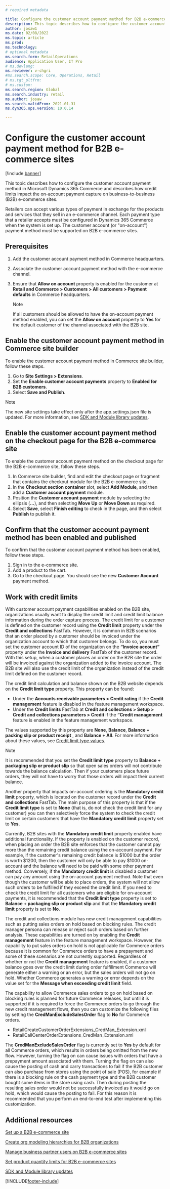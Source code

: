 ```yaml
---
# required metadata

title: Configure the customer account payment method for B2B e-commerce sites
description: This topic describes how to configure the customer account payment method in Microsoft Dynamics 365 Commerce and describes how credit limits impact the on-account payment capture on business-to-business (B2B) e-commerce sites.
author: josaw1
ms.date: 02/08/2022
ms.topic: article
ms.prod: 
ms.technology: 
# optional metadata
ms.search.form: RetailOperations
audience: Application User, IT Pro
# ms.devlang: 
ms.reviewer: v-chgri
#ms.search.scope: Core, Operations, Retail
# ms.tgt_pltfrm: 
# ms.custom: 
ms.search.region: Global
ms.search.industry: retail
ms.author: josaw
ms.search.validFrom: 2021-01-31
ms.dyn365.ops.version: 10.0.14

---
```


# Configure the customer account payment method for B2B e-commerce sites

[!include [banner](../../includes/banner.md)]

This topic describes how to configure the customer account payment method in Microsoft Dynamics 365 Commerce and describes how credit limits impact the on-account payment capture on business-to-business (B2B) e-commerce sites.

Retailers can accept various types of payment in exchange for the products and services that they sell in an e-commerce channel. Each payment type that a retailer accepts must be configured in Dynamics 365 Commerce when the system is set up. The customer account (or "on-account") payment method must be supported on B2B e-commerce sites. 

## Prerequisites

1. Add the customer account payment method in Commerce headquarters.
2. Associate the customer account payment method with the e-commerce channel.
3. Ensure that **Allow on account** property is enabled for the customer at **Retail and Commerce \> Customers \> All customers \> Payment defaults** in Commerce headquarters.

    > [!NOTE]
    > If all customers should be allowed to have the on-account payment method enabled, you can set the **Allow on account** property to **Yes** for the default customer of the channel associated with the B2B site. 

## Enable the customer account payment method in Commerce site builder 

To enable the customer account payment method in Commerce site builder, follow these steps.

1. Go to **Site Settings \> Extensions**.
1. Set the **Enable customer account payments** property to **Enabled for B2B customers**. 
1. Select **Save and Publish**.

> [!NOTE]
> The new site settings take effect only after the app.settings.json file is updated. For more information, see [SDK and Module library updates](../e-commerce-extensibility/sdk-updates.md).

## Enable the customer account payment method on the checkout page for the B2B e-commerce site

To enable the customer account payment method on the checkout page for the B2B e-commerce site, follow these steps.

1. In Commerce site builder, find and edit the checkout page or fragment that contains the checkout module for the B2B e-commerce site.
1. In the **Checkout section container** slot, select **Add Module**, and then add a **Customer account payment** module.
1. Position the **Customer account payment** module by selecting the ellipsis (**...**), and then selecting **Move Up** or **Move Down** as required.
1. Select **Save**, select **Finish editing** to check in the page, and then select **Publish** to publish it.

## Confirm that the customer account payment method has been enabled and published

To confirm that the customer account payment method has been enabled, follow these steps.

1. Sign in to the e-commerce site.
1. Add a product to the cart.
1. Go to the checkout page. You should see the new **Customer Account** payment method.

## Work with credit limits

With customer account payment capabilities enabled on the B2B site, organizations usually want to display the credit limit and credit limit balance information during the order capture process. The credit limit for a customer is defined on the customer record using the **Credit limit** property under the **Credit and collections** FastTab. However, it is common in B2B scenarios that an order placed by a customer should be invoiced under the organization account to which that customer belongs. To do so, you must set the customer account ID of the organization on the **“Invoice account”** property under the **Invoice and delivery** FastTab of the customer record. With this setup, when a customer places an order on the B2B site the order will be invoiced against the organization added to the invoice account. The B2B site will also use the credit limit of the organization instead of the credit limit defined on the customer record. 

The credit limit calculation and balance shown on the B2B website depends on the **Credit limit type** property. This property can be found: 

- Under the **Accounts receivable parameters \> Credit rating** if the **Credit management** feature is disabled in the feature management workspace.
- Under the **Credit limits** FastTab at **Credit and collections \> Setup \> Credit and collections parameters \> Credit** if the **“Credit management** feature is enabled in the feature management workspace. 

The values supported by this property are **None**, **Balance**, **Balance + packing slip or product receipt** , and **Balance + All**. For more information about these values, see [Credit limit type values](/dynamics365/supply-chain/sales-marketing/credit-limits-customers).

> [!NOTE]
> It is recommended that you set the **Credit limit type** property to **Balance + packaging slip or product slip** so that open sales orders will not contribute towards the balance calculation. Then if your customers place future orders, they will not have to worry that those orders will impact their current balance.

Another property that impacts on-account ordering is the **Mandatory credit limit** property, which is located on the customer record under the **Credit and collections** FastTab. The main purpose of this property is that if the **Credit limit type** is set to **None** (that is, do not check the credit limit for any customer) you can then selectively force the system to check the credit limit on certain customers that have the **Mandatory credit limit** property set to **Yes**. 

Currently, B2B sites with the **Mandatory credit limit** property enabled have additional functionality. If the property is enabled on the customer record, when placing an order the B2B site enforces that the customer cannot pay more than the remaining credit balance using the on-account payment. For example, if the customer's remaining credit balance is $1000 but the order is worth $1200, then the customer will only be able to pay $1000 on-account and the balance will need to be paid with some other payment method. Conversely, if the **Mandatory credit limit** is disabled a customer can pay any amount using the on-account payment method. Note that even though the customer will be able to place orders, the system will not allow such orders to be fulfilled if they exceed the credit limit. If you need to check the credit limit for all customers who are eligible for on-account payments, it is recommended that the  **Credit limit type** property is set to **Balance + packaging slip or product slip** and that the **Mandatory credit limit** property is set to **No**.

The credit and collections module has new credit management capabilities such as putting sales orders on hold based on blocking rules. The credit manager persona can release or reject such orders based on further analysis. These capabilities are turned on by enabling the **Credit management** feature in the feature management workspace. However, the capability to put sales orders on hold is not applicable for Commerce orders because it is common for Commerce orders to have a prepayment and some of these scenarios are not currently supported. Regardless of whether or not the **Credit management** feature is enabled, if a customer balance goes over the credit limit during order fulfillment Commerce will generate either a warning or an error, but the sales orders will not go on hold. Whether Commerce generates a warning or error depends on the value set for the **Message when exceeding credit limit** field.

The capability to allow Commerce sales orders to go on hold based on blocking rules is planned for future Commerce releases, but until it is supported if it is required to force the Commerce orders to go through the new credit management flows, then you can customize the following files by setting the **CredManExcludeSalesOrder** flag to **No** for Commerce orders.

- RetailCreateCustomerOrderExtensions_CredMan_Extension.xml
- RetailCallCenterOrderExtensions_CredMan_Extension.xml

The **CredManExcludeSalesOrder** flag is currently set to **Yes** by default for all Commerce orders, which results in orders being omitted from the new flow. However, turning the flag on can cause issues with orders that have a prepayment amount associated with them. Turning the flag on can also cause the posting of cash and carry transactions to fail if the B2B customer can also purchase from stores using the point of sale (POS), for example if there is a blocking rule on the cash payment type and the B2B customer bought some items in the store using cash. Then during posting the resulting sales order would not be successfully invoiced as it would go on hold, which would cause the posting to fail. For this reason it is recommended that you perform an end-to-end test after implementing this customization. 

## Additional resources

[Set up a B2B e-commerce site](set-up-b2b-site.md)

[Create org modeling hierarchies for B2B organizations](org-model.md)

[Manage business partner users on B2B e-commerce sites](manage-b2b-users.md)

[Set product quantity limits for B2B e-commerce sites](quantity-limits.md)

[SDK and Module library updates](../e-commerce-extensibility/sdk-updates.md)


[!INCLUDE[footer-include](../../includes/footer-banner.md)]
